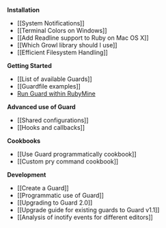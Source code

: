 **Installation**

* [[System Notifications]]
* [[Terminal Colors on Windows]]
* [[Add Readline support to Ruby on Mac OS X]]
* [[Which Growl library should I use]]
* [[Efficient Filesystem Handling]]

**Getting Started**

* [[List of available Guards]]
* [[Guardfile examples]]
* [Run Guard within RubyMine](http://stackoverflow.com/questions/11996124/is-it-impossible-to-use-guard-with-rubymine/12000765#12000765)

**Advanced use of Guard**

* [[Shared configurations]]
* [[Hooks and callbacks]]

**Cookbooks**

* [[Use Guard programmatically cookbook]]
* [[Custom pry command cookbook]]

**Development**

* [[Create a Guard]]
* [[Programmatic use of Guard]]
* [[Upgrading to Guard 2.0]]
* [[Upgrade guide for existing guards to Guard v1.1]]
* [[Analysis of inotify events for different editors]]